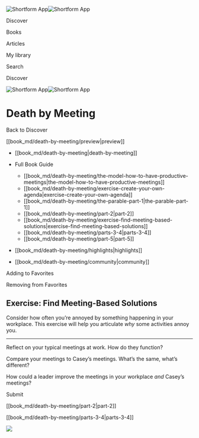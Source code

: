 ![Shortform App](/img/logo.36a2399e.svg)![Shortform App](/img/logo-dark.70c1b072.svg)

Discover

Books

Articles

My library

Search

Discover

![Shortform App](/img/logo.36a2399e.svg)![Shortform App](/img/logo-dark.70c1b072.svg)

# Death by Meeting

Back to Discover

[[book_md/death-by-meeting/preview|preview]]

  * [[book_md/death-by-meeting|death-by-meeting]]
  * Full Book Guide

    * [[book_md/death-by-meeting/the-model-how-to-have-productive-meetings|the-model-how-to-have-productive-meetings]]
    * [[book_md/death-by-meeting/exercise-create-your-own-agenda|exercise-create-your-own-agenda]]
    * [[book_md/death-by-meeting/the-parable-part-1|the-parable-part-1]]
    * [[book_md/death-by-meeting/part-2|part-2]]
    * [[book_md/death-by-meeting/exercise-find-meeting-based-solutions|exercise-find-meeting-based-solutions]]
    * [[book_md/death-by-meeting/parts-3-4|parts-3-4]]
    * [[book_md/death-by-meeting/part-5|part-5]]
  * [[book_md/death-by-meeting/highlights|highlights]]
  * [[book_md/death-by-meeting/community|community]]



Adding to Favorites 

Removing from Favorites 

## Exercise: Find Meeting-Based Solutions

Consider how often you’re annoyed by something happening in your workplace. This exercise will help you articulate _why_ some activities annoy you.

* * *

Reflect on your typical meetings at work. How do they function?

Compare your meetings to Casey’s meetings. What’s the same, what’s different?

How could a leader improve the meetings in your workplace _and_ Casey’s meetings?

Submit 

[[book_md/death-by-meeting/part-2|part-2]]

[[book_md/death-by-meeting/parts-3-4|parts-3-4]]

![](https://bat.bing.com/action/0?ti=56018282&Ver=2&mid=13a33c3b-6e94-44d0-b02f-614695a6ae38&sid=49fff5b0636c11eeb9c611038afc8668&vid=4a005010636c11ee80c703d4c4a7acd5&vids=0&msclkid=N&pi=0&lg=en-US&sw=800&sh=600&sc=24&nwd=1&tl=Shortform%20%7C%20Book&p=https%3A%2F%2Fwww.shortform.com%2Fapp%2Fbook%2Fdeath-by-meeting%2Fexercise-find-meeting-based-solutions&r=&lt=332&evt=pageLoad&sv=1&rn=617528)
